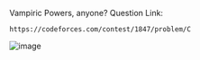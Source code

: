 Vampiric Powers, anyone?
Question Link:
```
https://codeforces.com/contest/1847/problem/C

```


![image](https://github.com/utkarshkr-creator/Some-Cool-CP-Problems/assets/66742842/05ffef54-c907-4831-b783-4a8bcf07bf7c)
